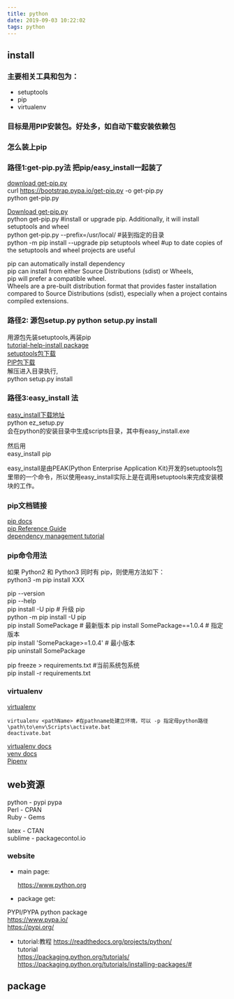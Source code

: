 ```yaml
---
title: python
date: 2019-09-03 10:22:02
tags: python
---
```




## install


### 主要相关工具和包为： 
- setuptools
- pip
- virtualenv



### 目标是用PIP安装包。好处多，如自动下载安装依赖包


### 怎么装上pip



### 路径1:get-pip.py法 把pip/easy_install一起装了

[download get-pip.py](https://bootstrap.pypa.io/get-pip.py)  
curl https://bootstrap.pypa.io/get-pip.py -o get-pip.py  
python get-pip.py

[Download get-pip.py](https://bootstrap.pypa.io/get-pip.py)  
python get-pip.py  #install or upgrade pip. Additionally, it will install setuptools and wheel  
python get-pip.py --prefix=/usr/local/ #装到指定的目录  
python -m pip install --upgrade pip setuptools wheel #up to date copies of the setuptools and wheel projects are useful

pip can automatically install dependency  
pip can install from either Source Distributions (sdist) or Wheels,   
pip will prefer a compatible wheel.  
Wheels are a pre-built distribution format that provides faster installation compared to Source Distributions (sdist), especially when a project contains compiled extensions.




### 路径2: 源包setup.py python setup.py install

用源包先装setuptools,再装pip  
[tutorial-help-install package](https://packaging.python.org/tutorials/installing-packages/)  
[setuptools包下载](https://pypi.org/project/setuptools/#files)  
[PIP包下载](https://pypi.org/project/pip/#files)  
解压进入目录执行,  
python setup.py install  




### 路径3:easy_install 法 

[easy_install下载地址](https://pypi.python.org/pypi/ez_setup)  
python ez_setup.py  
会在python的安装目录中生成scripts目录，其中有easy_install.exe

然后用  
easy_install pip

easy_install是由PEAK(Python Enterprise Application Kit)开发的setuptools包里带的一个命令，所以使用easy_install实际上是在调用setuptools来完成安装模块的工作。





### pip文档链接

[pip docs](https://pip.pypa.io/)  
[pip Reference Guide](https://pip.pypa.io/en/latest/reference/index.html)  
[dependency management tutorial](https://packaging.python.org/tutorials/managing-dependencies/#managing-dependencies)  



### pip命令用法

如果 Python2 和 Python3 同时有 pip，则使用方法如下：  
python3 -m pip install XXX

pip --version  
pip --help  
pip install -U pip                   # 升级 pip  
python -m pip install -U pip  
pip install SomePackage              # 最新版本
pip install SomePackage==1.0.4       # 指定版本  
pip install 'SomePackage>=1.0.4'     # 最小版本  
pip uninstall SomePackage

pip freeze > requirements.txt    #当前系统包系统  
pip install -r requirements.txt




### virtualenv

[virtualenv](https://pypi.org/project/virtualenv/#files)

    virtualenv <pathName> #在pathname处建立环境，可以 -p 指定母python路径  
    \path\to\env\Scripts\activate.bat  
    deactivate.bat  

[virtualenv docs](http://virtualenv.pypa.io/)  
[venv docs](https://docs.python.org/3/library/venv.html)  
[Pipenv](https://packaging.python.org/key_projects/#pipenv)  




## web资源
python - pypi pypa  
Perl - CPAN  
Ruby - Gems  

latex - CTAN  
sublime - packagecontol.io  


### website

- main page:

  https://www.python.org

- package get:

PYPI/PYPA python package  
https://www.pypa.io/  
https://pypi.org/  
- tutorial:教程
https://readthedocs.org/projects/python/  
tutorial  
https://packaging.python.org/tutorials/  
https://packaging.python.org/tutorials/installing-packages/#  



## package




